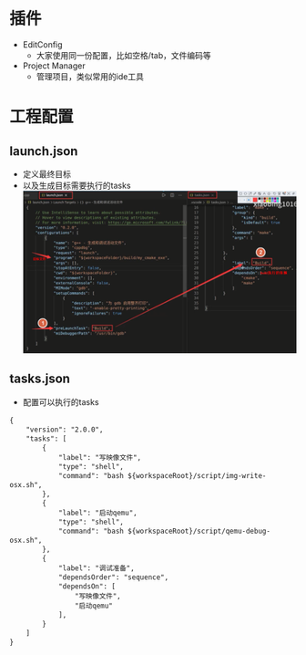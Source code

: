 # 插件
- EditConfig
	- 大家使用同一份配置，比如空格/tab，文件编码等
- Project Manager 
	- 管理项目，类似常用的ide工具

# 工程配置
## launch.json
- 定义最终目标
- 以及生成目标需要执行的tasks
![](../photo/Pasted%20image%2020230228181409.png)
## tasks.json
- 配置可以执行的tasks

```
{
    "version": "2.0.0", 
    "tasks": [
        {
            "label": "写映像文件",
            "type": "shell",
            "command": "bash ${workspaceRoot}/script/img-write-osx.sh",
        },
        {
            "label": "启动qemu",
            "type": "shell",
            "command": "bash ${workspaceRoot}/script/qemu-debug-osx.sh",
        },
        {
            "label": "调试准备",
            "dependsOrder": "sequence",
            "dependsOn": [
                "写映像文件",
                "启动qemu"
            ],
        }
    ]
}
```